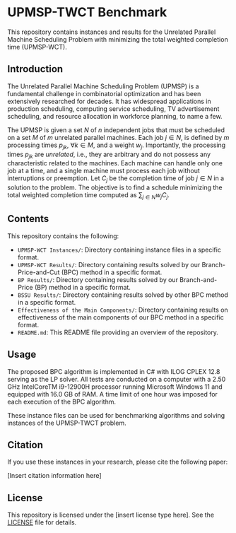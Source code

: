 # UPMSP-TWCT Benchmark

This repository contains instances and results for the Unrelated Parallel Machine Scheduling Problem with minimizing the total weighted completion time (UPMSP-WCT). 

## Introduction

The Unrelated Parallel Machine Scheduling Problem (UPMSP) is a fundamental challenge in combinatorial optimization and has been extensively researched for decades. It has widespread applications in production scheduling, computing service scheduling, TV advertisement scheduling, and resource allocation in workforce planning, to name a few. 

The UPMSP is given a set $N$ of $n$ independent jobs that must be scheduled on a set $M$ of $m$ unrelated parallel machines. Each job $j \in N$, is defined by $m$ processing times $p_{jk}$, $\forall k \in M$,  and a weight $w_j$. Importantly, the processing times $p_{jk}$ are *unrelated*, i.e., they are arbitrary and do not possess any characteristic related to the machines. Each machine can handle only one job at a time, and a single machine must process each job without interruptions or preemption. Let $C_j$ be the completion time of job $j \in N$ in a solution to the problem. The objective is to find a schedule minimizing the total weighted completion time computed as $\sum_{j \in N}w_jC_j$.

## Contents

This repository contains the following:

- `UPMSP-WCT Instances/`: Directory containing instance files in a specific format.
- `UPMSP-WCT Results/`: Directory containing results solved by our Branch-Price-and-Cut (BPC) method in a specific format.
- `BP Results/`: Directory containing results solved by our Branch-and-Price (BP) method in a specific format.
- `BSSU Results/`: Directory containing results solved by other BPC method in a specific format.
- `Effectiveness of the Main Components/`: Directory containing results on effectiveness of the main components of our BPC method in a specific format.
- `README.md`: This README file providing an overview of the repository.

## Usage

The proposed BPC algorithm is implemented in C\# with ILOG CPLEX 12.8 serving as the LP solver. All tests are conducted on a computer with a 2.50 GHz IntelCoreTM i9-12900H processor running Microsoft Windows 11 and equipped with 16.0 GB of RAM. A time limit of one hour was imposed for each execution of the BPC algorithm.

These instance files can be used for benchmarking algorithms and solving instances of the UPMSP-TWCT problem. 

## Citation

If you use these instances in your research, please cite the following paper:

[Insert citation information here]

## License

This repository is licensed under the [insert license type here]. See the [LICENSE](LICENSE) file for details.
